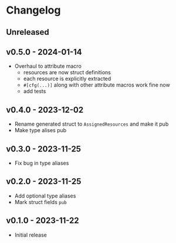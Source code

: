 # Changelog

## Unreleased

## v0.5.0 - 2024-01-14

* Overhaul to attribute macro
  * resources are now struct definitions
  * each resource is explicitly extracted
  * `#[cfg(...)]` along with other attribute macros work fine now
  * add tests

## v0.4.0 - 2023-12-02

* Rename generated struct to `AssignedResources` and make it pub
* Make type alises pub

## v0.3.0 - 2023-11-25

* Fix bug in type aliases

## v0.2.0 - 2023-11-25

* Add optional type aliases
* Mark struct fields `pub`

## v0.1.0 - 2023-11-22

* Initial release
